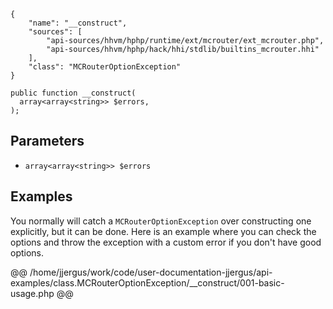 ``` yamlmeta
{
    "name": "__construct",
    "sources": [
        "api-sources/hhvm/hphp/runtime/ext/mcrouter/ext_mcrouter.php",
        "api-sources/hhvm/hphp/hack/hhi/stdlib/builtins_mcrouter.hhi"
    ],
    "class": "MCRouterOptionException"
}
```




``` Hack
public function __construct(
  array<array<string>> $errors,
);
```




## Parameters




+ ` array<array<string>> $errors `




## Examples




You normally will catch a ` MCRouterOptionException ` over constructing one explicitly, but it can be done. Here is an example where you can check the options and throw the exception with a custom error if you don't have good options.







@@ /home/jjergus/work/code/user-documentation-jjergus/api-examples/class.MCRouterOptionException/__construct/001-basic-usage.php @@
<!-- HHAPIDOC -->
